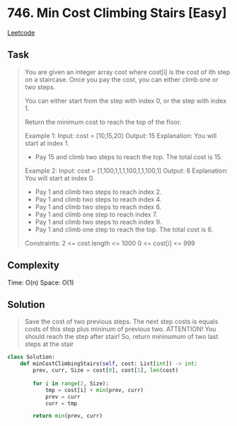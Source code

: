 # 746. Min Cost Climbing Stairs [Easy]

[Leetcode](https://leetcode.com/problems/min-cost-climbing-stairs/description/)

## Task

>You are given an integer array cost where cost[i] is the cost of ith step on a staircase. Once you pay the cost, you can either climb one or two steps.
>
>You can either start from the step with index 0, or the step with index 1.
>
>Return the minimum cost to reach the top of the floor.
>
>Example 1:
>Input: cost = [10,15,20]
>Output: 15
>Explanation: You will start at index 1.
>- Pay 15 and climb two steps to reach the top.
>The total cost is 15.
>
>Example 2:
>Input: cost = [1,100,1,1,1,100,1,1,100,1]
>Output: 6
>Explanation: You will start at index 0.
>- Pay 1 and climb two steps to reach index 2.
>- Pay 1 and climb two steps to reach index 4.
>- Pay 1 and climb two steps to reach index 6.
>- Pay 1 and climb one step to reach index 7.
>- Pay 1 and climb two steps to reach index 9.
>- Pay 1 and climb one step to reach the top.
>The total cost is 6.
>
>Constraints:
>    2 <= cost.length <= 1000
>    0 <= cost[i] <= 999

## Complexity

Time: O(n)
Space: O(1)

## Solution

> Save the cost of two previous steps. The next step costs is equals costs of this step plus mininum of previous two. 
> ATTENTION! You should reach the step after stair! So, return mininumum of two last steps at the stair

```python
class Solution:
    def minCostClimbingStairs(self, cost: List[int]) -> int:
        prev, curr, Size = cost[0], cost[1], len(cost)
        
        for i in range(2, Size):
            tmp = cost[i] + min(prev, curr)
            prev = curr
            curr = tmp

        return min(prev, curr)
```